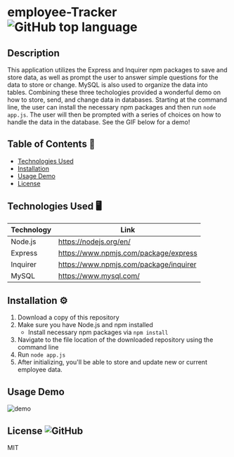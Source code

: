 # employee-Tracker ![GitHub top language](https://img.shields.io/github/languages/top/Dkallen117/employee-Tracker)

## Description 

This application utilizes the Express and Inquirer npm packages to save and store data, as well as prompt the user to answer simple questions for the data to store or change. MySQL is also used to organize the data into tables. Combining these three techologies provided a wonderful demo on how to store, send, and change data in databases. Starting at the command line, the user can install the necessary npm packages and then run `node app.js`. The user will then be prompted with a series of choices on how to handle the data in the database. See the GIF below for a demo!


## Table of Contents 📖

- [Technologies Used](#technologies-used-%EF%B8%8F)
- [Installation](#installation-%EF%B8%8F)
- [Usage Demo](#usage-demo)
- [License](#license-)

## Technologies Used 🖥️

| Technology  | Link                                   |
| ----------- | -------------------------------------- |
| Node.js     | https://nodejs.org/en/                 |
| Express     | https://www.npmjs.com/package/express  |
| Inquirer    | https://www.npmjs.com/package/inquirer |
| MySQL       | https://www.mysql.com/                 |


## Installation ⚙️

1. Download a copy of this repository
2. Make sure you have Node.js and npm installed
    - Install necessary npm packages via `npm install`
3. Navigate to the file location of the downloaded repository using the command line
4. Run `node app.js`
5. After initializing, you'll be able to store and update new or current employee data.


## Usage Demo

![demo](Demo/employee_tracker_demo.gif)

## License ![GitHub](https://img.shields.io/github/license/smcheah/employee-Tracker)

MIT
